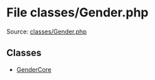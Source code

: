File classes/Gender.php
=========

Source: [classes/Gender.php](https://github.com/PrestaShop/PrestaShop/blob/1.6.0.8/classes/Gender.php)


Classes
-------

* [GenderCore](class.GenderCore.md)

